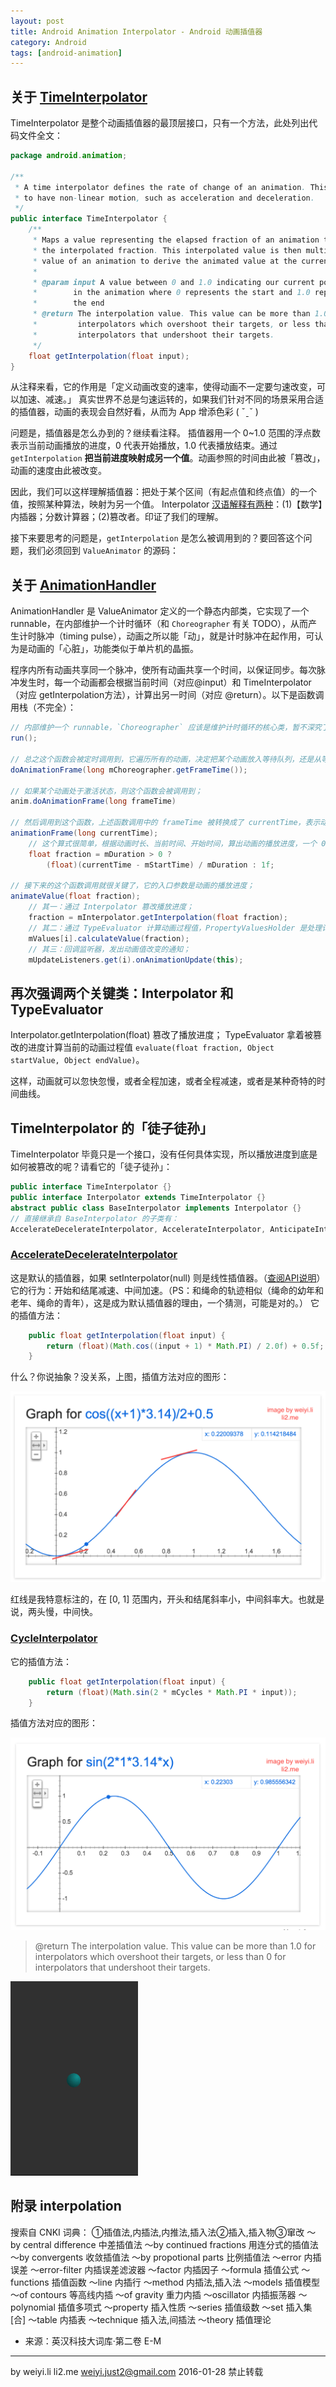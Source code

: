 ```yaml
---
layout: post
title: Android Animation Interpolator - Android 动画插值器
category: Android
tags: [android-animation]
---
```



## 关于 [TimeInterpolator](http://grepcode.com/file/repository.grepcode.com/java/ext/com.google.android/android/5.1.1_r1/android/animation/TimeInterpolator.java)

TimeInterpolator 是整个动画插值器的最顶层接口，只有一个方法，此处列出代码文件全文：

```java
package android.animation;

/**
 * A time interpolator defines the rate of change of an animation. This allows animations
 * to have non-linear motion, such as acceleration and deceleration.
 */
public interface TimeInterpolator {
    /**
     * Maps a value representing the elapsed fraction of an animation to a value that represents
     * the interpolated fraction. This interpolated value is then multiplied by the change in
     * value of an animation to derive the animated value at the current elapsed animation time.
     *
     * @param input A value between 0 and 1.0 indicating our current point
     *        in the animation where 0 represents the start and 1.0 represents
     *        the end
     * @return The interpolation value. This value can be more than 1.0 for
     *         interpolators which overshoot their targets, or less than 0 for
     *         interpolators that undershoot their targets.
     */
    float getInterpolation(float input);
}
```

从注释来看，它的作用是「定义动画改变的速率，使得动画不一定要匀速改变，可以加速、减速。」
真实世界不总是匀速运转的，如果我们针对不同的场景采用合适的插值器，动画的表现会自然好看，从而为 App 增添色彩 ( ˇˍˇ )

问题是，插值器是怎么办到的？继续看注释。
插值器用一个 0~1.0 范围的浮点数表示当前动画播放的进度，0 代表开始播放，1.0 代表播放结束。通过 `getInterpolation` **把当前进度映射成另一个值**。动画参照的时间由此被「篡改」，动画的速度由此被改变。

因此，我们可以这样理解插值器：把处于某个区间（有起点值和终点值）的一个值，按照某种算法，映射为另一个值。
Interpolator [汉语解释有两种](http://dict.youdao.com/search?le=eng&q=Interpolator&keyfrom=dict.top)：(1)【数学】内插器；分数计算器；(2)篡改者。印证了我们的理解。

接下来要思考的问题是，`getInterpolation` 是怎么被调用到的？要回答这个问题，我们必须回到 `ValueAnimator` 的源码：


## 关于 [AnimationHandler](http://grepcode.com/file/repository.grepcode.com/java/ext/com.google.android/android/5.1.1_r1/android/animation/ValueAnimator.java#ValueAnimator.AnimationHandler)

AnimationHandler 是 ValueAnimator 定义的一个静态内部类，它实现了一个 runnable，在内部维护一个计时循环（和 `Choreographer` 有关 TODO），从而产生计时脉冲（timing pulse），动画之所以能「动」，就是计时脉冲在起作用，可认为是动画的「心脏」，功能类似于单片机的晶振。

程序内所有动画共享同一个脉冲，使所有动画共享一个时间，以保证同步。每次脉冲发生时，每一个动画都会根据当前时间（对应@input）和 TimeInterpolator（对应 getInterpolation方法），计算出另一时间（对应 @return）。以下是函数调用栈（不完全）：

```java
// 内部维护一个 runnable，`Choreographer` 应该是维护计时循环的核心类，暂不深究了 TODO；
run();

// 总之这个函数会被定时调用到，它遍历所有的动画，决定把某个动画放入等待队列，还是从等待队列中取出来执行；
doAnimationFrame(long mChoreographer.getFrameTime());

// 如果某个动画处于激活状态，则这个函数会被调用到；
anim.doAnimationFrame(long frameTime)

// 然后调用到这个函数，上述函数调用中的 frameTime 被转换成了 currentTime，表示动画的当前时间；
animationFrame(long currentTime);
    // 这个算式很简单，根据动画时长、当前时间、开始时间，算出动画的播放进度，一个 0~1.0 范围的浮点数；
    float fraction = mDuration > 0 ?
        (float)(currentTime - mStartTime) / mDuration : 1f;

// 接下来的这个函数调用就很关键了，它的入口参数是动画的播放进度；
animateValue(float fraction);
    // 其一：通过 Interpolator 篡改播放进度；
    fraction = mInterpolator.getInterpolation(float fraction);
    // 其二：通过 TypeEvaluator 计算动画过程值，PropertyValuesHolder 是处理计算的核心类 TODO；
    mValues[i].calculateValue(fraction);
    // 其三：回调监听器，发出动画值改变的通知；
    mUpdateListeners.get(i).onAnimationUpdate(this);
```


## 再次强调两个关键类：Interpolator 和 TypeEvaluator

Interpolator.getInterpolation(float) 篡改了播放进度；
TypeEvaluator 拿着被篡改的进度计算当前的动画过程值 `evaluate(float fraction, Object startValue, Object endValue)`。

这样，动画就可以忽快忽慢，或者全程加速，或者全程减速，或者是某种奇特的时间曲线。


## TimeInterpolator 的「徒子徒孙」

TimeInterpolator 毕竟只是一个接口，没有任何具体实现，所以播放进度到底是如何被篡改的呢？请看它的「徒子徒孙」：

```java
public interface TimeInterpolator {}
public interface Interpolator extends TimeInterpolator {}
abstract public class BaseInterpolator implements Interpolator {}
// 直接继承自 BaseInterpolator 的子类有：
AccelerateDecelerateInterpolator, AccelerateInterpolator, AnticipateInterpolator, AnticipateOvershootInterpolator, BounceInterpolator, CycleInterpolator, DecelerateInterpolator, LinearInterpolator, OvershootInterpolator, PathInterpolator
```

### [AccelerateDecelerateInterpolator](http://grepcode.com/file/repository.grepcode.com/java/ext/com.google.android/android/5.1.1_r1/android/view/animation/AccelerateDecelerateInterpolator.java)

这是默认的插值器，如果 setInterpolator(null) 则是线性插值器。（[查阅API说明](http://grepcode.com/file/repository.grepcode.com/java/ext/com.google.android/android/5.1.1_r1/android/animation/ValueAnimator.java#ValueAnimator.setInterpolator)）
它的行为：开始和结尾减速、中间加速。（PS：和绳命的轨迹相似（绳命的幼年和老年、绳命的青年），这是成为默认插值器的理由，一个猜测，可能是对的。）
它的插值方法：

```java
    public float getInterpolation(float input) {
        return (float)(Math.cos((input + 1) * Math.PI) / 2.0f) + 0.5f;
    }
```

什么？你说抽象？没关系，上图，插值方法对应的图形：

![AccelerateDecelerateInterpolator](/assets/img/android/android-animation-AccelerateDecelerateInterpolator.png)

红线是我特意标注的，在 [0, 1] 范围内，开头和结尾斜率小，中间斜率大。也就是说，两头慢，中间快。


### [CycleInterpolator](http://grepcode.com/file/repository.grepcode.com/java/ext/com.google.android/android/5.1.1_r1/android/view/animation/CycleInterpolator.java)

它的插值方法：

```java
    public float getInterpolation(float input) {
        return (float)(Math.sin(2 * mCycles * Math.PI * input));
    }
```

插值方法对应的图形：

![CycleInterpolator](/assets/img/android/android-animation-CycleInterpolator.png)



> @return The interpolation value. This value can be more than 1.0 for
>         interpolators which overshoot their targets, or less than 0 for
>         interpolators that undershoot their targets.

![CycleInterpolator](/assets/img/android/android-animation-CycleInterpolator.gif)


## 

## 附录 interpolation
搜索自 CNKI 词典：
①插值法,内插法,内推法,插入法②插入,插入物③窜改
～by central difference 中差插值法
～by continued fractions 用连分式的插值法
～by convergents 收敛插值法
～by propotionaI parts 比例插值法
～error 内插误差
～error-filter 内插误差滤波器
～factor 内插因子
～formula 插值公式
～functions 插值函数
～line 内插行
～method 内插法,插入法
～models 插值模型
～of contours 等高线内插
～of gravity 重力内插
～oscillator 内插振荡器
～polynomial 插值多项式
～property 插入性质
～series 插值级数
～set 插入集[合]
～table 内插表
～technique 插入法,间插法
～theory 插值理论
- 来源：英汉科技大词库·第二卷 E-M


------

by
weiyi.li li2.me weiyi.just2@gmail.com
2016-01-28
禁止转载
